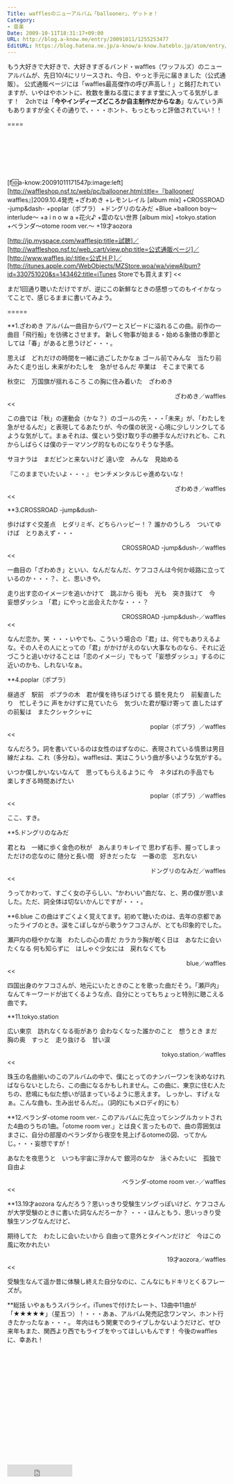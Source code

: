 ```yaml
---
Title: wafflesのニューアルバム「ballooner」、ゲットォ！
Category:
- 音楽
Date: 2009-10-11T18:31:17+09:00
URL: http://blog.a-know.me/entry/20091011/1255253477
EditURL: https://blog.hatena.ne.jp/a-know/a-know.hateblo.jp/atom/entry/12921228815727979938
---
```


もう大好きで大好きで、大好きすぎるバンド・waffles（ワッフルズ）のニューアルバムが、先日10/4にリリースされ、今日、やっと手元に届きました（公式通販）。
公式通販ページには「waffles最高傑作の呼び声高し！」と銘打たれていますが、いやはやホントに、枚数を重ねる度にますます堂に入ってる気がします！　2chでは「<span style="font-weight:bold;">今やインディーズどころか自主制作だからなあ</span>」なんていう声もありますが全くその通りで、・・・ホント、もっともっと評価されていい！！

====

<script async src="//pagead2.googlesyndication.com/pagead/js/adsbygoogle.js"></script>
<!-- article-top -->
<ins class="adsbygoogle"
     style="display:inline-block;width:728px;height:90px"
     data-ad-client="ca-pub-3463034538369189"
     data-ad-slot="8367620130"></ins>
<script>
(adsbygoogle = window.adsbygoogle || []).push({});
</script>


>>
[f:id:a-know:20091011171547p:image:left][http://waffleshop.nsf.tc/web/pc/ballooner.html:title=『ballooner/ waffles』]2009.10.4発売
+ざわめき
+レモンレイル [album mix]
+CROSSROAD -jump&dash-
+poplar（ポプラ）
+ドングリのなみだ
+Blue
+balloon boy〜interlude〜
+a i n o w a
+花火♪
+雲のない世界 [album mix]
+tokyo.station
+ベランダ〜otome room ver.〜
+19才aozora

[http://jp.myspace.com/wafflesjp:title=試聴]／[http://waffleshop.nsf.tc/web_cart/view.php:title=公式通販ページ]／[http://www.waffles.jp/:title=公式ＨＰ]／[http://itunes.apple.com/WebObjects/MZStore.woa/wa/viewAlbum?id=330751020&s=143462:title=iTunes Storeでも買えます]
<<


まだ1回通り聴いただけですが、逆にこの新鮮なときの感想ってのもイイかなってことで、感じるままに書いてみよう。

=====

**1.ざわめき
アルバム一曲目からパワーとスピードに溢れるこの曲。前作の一曲目「飛行船」を彷彿とさせます。
新しく物事が始まる・始める象徴の季節としては「春」があると思うけど・・・。

>>
思えば　どれだけの時間を一緒に過ごしたかなぁ
ゴール前でみんな　当たり前みたく走り出し
未来がわたしを　急がせるんだ
卒業は　そこまで来てる


秋空に　万国旗が揺れるころ
この胸に住み着いた　ざわめき
<div align=right>ざわめき／waffles</div>
<<

この曲では「秋」の運動会（かな？）のゴールの先・・・「未来」が、「わたしを　急がせるんだ」と表現してるあたりが、今の僕の状況・心境に少しリンクしてるような気がして。まぁそれは、僕という受け取り手の勝手なんだけれども、これからしばらくは僕のテーマソング的なものになりそうな予感。

>>
サヨナラは　まだピンと来ないけど
遠い空　みんな　見始める


『このままでいたいよ・・・』
センチメンタルじゃ進めないな！
<div align=right>ざわめき／waffles</div>
<<


**3.CROSSROAD -jump&dush-
>>
歩けばすぐ交差点　ヒダリミギ、どちらハッピー！？
誰かのうしろ　ついてゆけば　とりあえず・・・
<div align=right>CROSSROAD -jump&dush-／waffles</div>
<<


一曲目の「ざわめき」といい、なんだなんだ、ケフコさんは今何か岐路に立っているのか・・・？、と、思いきや。


>>
走り出す恋のイメージを追いかけて　跳ぶから
街も　光も　突き抜けて　今　妄想ダッシュ
「君」にやっと出会えたかな・・・？
<div align=right>CROSSROAD -jump&dush-／waffles</div>
<<


なんだ恋か。笑
・・・いやでも、こういう場合の「君」は、何でもありえるよな。その人その人にとっての「君」がかけがえのない大事なものなら、それに近づこうと追いかけることは「恋のイメージ」でもって「妄想ダッシュ」するのに近いのかも、しれないなぁ。


**4.poplar（ポプラ）
>>
昼過ぎ　駅前　ポプラの木　君が僕を待ちぼうけてる
鏡を見たり　前髪直したり　忙しそうに
声をかけずに見ていたら　気づいた君が駆け寄って
直したはずの前髪は　またクシャクシャに
<div align=right>poplar（ポプラ）／waffles</div>
<<


なんだろう。詞を書いているのは女性のはずなのに、表現されている情景は男目線だよね、これ（多分ね）。wafflesは、実はこういう曲が多いような気がする。


>>
いつか僕しかいないなんて　思ってもらえるように
今　ネタばれの手品でも　楽しすぎる時間あげたい
<div align=right>poplar（ポプラ）／waffles</div>
<<


ここ、すき。


**5.ドングリのなみだ
>>
君とね　一緒に歩く金色の秋が　あんまりキレイで
思わず右手、握ってしまっただけの恋なのに
随分と長い間　好きだったな　一番の恋　忘れない
<div align=right>ドングリのなみだ／waffles</div>
<<


うってかわって、すごく女の子らしい、“かわいい”曲だな、と、男の僕が思いました。ただ、詞全体は切ないかんじですが・・・。


**6.blue
この曲はすごくよく覚えてます。初めて聴いたのは、去年の京都であったライブのとき。涙をこぼしながら歌うケフコさんが、とても印象的でした。


>>
瀬戸内の穏やかな海　わたしの心の青だ
カラカラ胸が乾く日は　あなたに会いたくなる
何も知らずに　はしゃぐ少女には　戻れなくても
<div align=right>blue／waffles</div>
<<


四国出身のケフコさんが、地元にいたときのことを歌った曲だそう。「瀬戸内」なんてキーワードが出てくるような点、自分にとってもちょっと特別に聴こえる曲です。


**11.tokyo.station
>>
広い東京　訪れなくなる街があり
会わなくなった誰かのこと　想うとき
まだ　胸の奥　すっと　走り抜ける　甘い涙
<div align=right>tokyo.station／waffles</div>
<<


珠玉の名曲揃いのこのアルバムの中で、僕にとってのナンバーワンを決めなければならないとしたら、この曲になるかもしれません。この曲に、東京に住む人たちの、悲鳴にも似た想いが詰まっているように思えます。
しっかし、すげぇなぁ。こんな曲も、生み出せるんだ。。（詞的にもメロディ的にも）


**12.ベランダ-otome room ver.-
このアルバムに先立ってシングルカットされた4曲のうちの1曲。「otome room ver.」とは良く言ったもので、曲の雰囲気はまさに、自分の部屋のベランダから夜空を見上げるotomeの図、ってかんじ。・・・妄想ですが！


>>
あなたを夜思うと　いつも宇宙に浮かんで
銀河のなか　泳ぐみたいに　孤独で自由よ
<div align=right>ベランダ-otome room ver.-／waffles</div>
<<


**13.19才aozora
なんだろう？思いっきり受験生ソングっぽいけど、ケフコさんが大学受験のときに書いた詞なんだろーか？
・・・ほんともう、思いっきり受験生ソングなんだけど、


>>
期待してた　わたしに会いたいから
自由って意外とタイヘンだけど　今はこの風に吹かれたい
<div align=right>19才aozora／waffles</div>
<<


受験生なんて遥か昔に体験し終えた自分なのに、こんなにもドキリとくるフレーズが。



**総括
いやぁもうスバラシイ。iTunesで付けたレート、13曲中11曲が「★★★★★」（星五つ）！・・・あぁ、アルバム発売記念ワンマン、ホント行きたかったなぁ・・・。
年内はもう関東でのライブしかないようだけど、ぜひ来年もまた、関西より西でもライブをやってほしいもんです！
今後のwafflesに、幸あれ！


<script async src="//pagead2.googlesyndication.com/pagead/js/adsbygoogle.js"></script>
<!-- article-bottom2 -->
<ins class="adsbygoogle"
     style="display:inline-block;width:300px;height:250px"
     data-ad-client="ca-pub-3463034538369189"
     data-ad-slot="5274552934"></ins>
<script>
(adsbygoogle = window.adsbygoogle || []).push({});
</script>


<iframe src="http://blog.hatena.ne.jp/a-know/a-know.hateblo.jp/subscribe/iframe" allowtransparency="true" frameborder="0" scrolling="no" width="150" height="28"></iframe>

